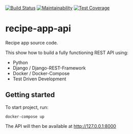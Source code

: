 
[![Build Status](https://travis-ci.org/Gabkings/recipe-app-api.svg?branch=master)](https://travis-ci.org/Gabkings/recipe-app-api)			[![Maintainability](https://api.codeclimate.com/v1/badges/c64de778834003e91831/maintainability)](https://codeclimate.com/github/Gabkings/recipe-app-api/maintainability)  [![Test Coverage](https://api.codeclimate.com/v1/badges/c64de778834003e91831/test_coverage)](https://codeclimate.com/github/Gabkings/recipe-app-api/test_coverage)

# recipe-app-api
Recipe app source code.


This show  how to build a fully functioning REST API using:

 - Python
 - Django / Django-REST-Framework
 - Docker / Docker-Compose
 - Test Driven Development

## Getting started

To start project, run:

```
docker-compose up
```

The API will then be available at http://127.0.0.1:8000

